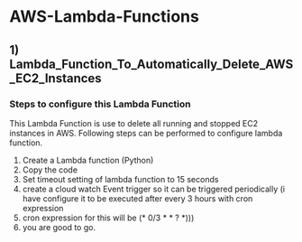 # AWS-Lambda-Functions

## 1) Lambda_Function_To_Automatically_Delete_AWS_EC2_Instances

### Steps to configure this Lambda Function

This Lambda Function is use to delete all running and stopped EC2 instances in AWS. Following steps can be performed to configure lambda function.

1. Create a Lambda function (Python)
2. Copy the code
3. Set timeout setting of lambda function to 15 seconds
4. create a cloud watch Event trigger so it can be triggered periodically (i have configure it to be executed after every 3 hours with cron expression  
5. cron expression for this will be (* 0/3 * * ? *)))
6. you are good to go.
